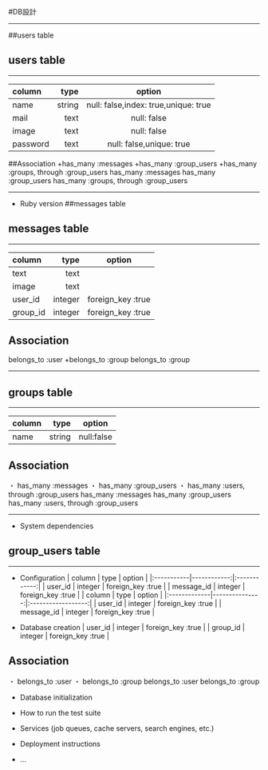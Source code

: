 #DB設計
***
##users table
## users table
***

| column | type | option |
|:-----------|------------:|:------------:|
| name       | string      | null: false,index: true,unique: true         |
| mail     | text      | null: false       |
| image       | text        | null: false         |
| password    | text          | null: false,unique: true           |

##Association
+has_many :messages
+has_many :group_users
+has_many :groups, through :group_users
has_many :messages
has_many :group_users
has_many :groups, through :group_users
***

* Ruby version
##messages table
## messages table
***

| column | type | option |
|:-----------|------------:|:------------:|
| text       | text        |              |
| image      | text        |              |
| user_id    | integer     | foreign_key :true |
| group_id   | integer     | foreign_key :true |

## Association
belongs_to :user
+belongs_to :group
belongs_to :group
***

## groups table
***

| column | type | option |
|:-----------|------------:|:------------:|
| name       | string        | null:false         |


## Association
・ has_many :messages
・ has_many :group_users
・ has_many :users, through :group_users
has_many :messages
has_many :group_users
has_many :users, through :group_users
***

* System dependencies
## group_users table
***

* Configuration
| column | type | option |
|:-----------|------------:|:------------:|
| user_id      | integer        | foreign_key :true         |
| message_id     | integer      | foreign_key :true       |
| column       | type           | option             |
|:-------------|---------------:|:------------------:|
| user_id      | integer        | foreign_key :true  |
| message_id   | integer        | foreign_key :true  |

* Database creation
| user_id       | integer        | foreign_key :true             |
| group_id      | integer        | foreign_key :true             |

## Association
・ belongs_to :user
・ belongs_to :group
belongs_to :user
belongs_to :group

* Database initialization

* How to run the test suite

* Services (job queues, cache servers, search engines, etc.)

* Deployment instructions

* ...
